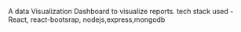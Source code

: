 A data Visualization Dashboard to visualize reports. 
tech stack used - React, react-bootsrap, nodejs,express,mongodb
